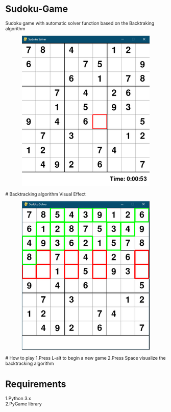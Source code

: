 # Sudoku-Game
Sudoku game with automatic solver function based on the Backtraking algorithm
<p align="center">
  <img src=https://github.com/MarcosM12/Sudoku-Game/blob/master/sudoku.PNG width="400">
</p>
# Backtracking algorithm Visual Effect
<p align="center">
  <img src="https://github.com/MarcosM12/Sudoku-Game/blob/master/Solver.PNG" width="400">
</p>
# How to play
1.Press L-alt to begin a new game  
2.Press Space visualize the backtracking algorithm

# Requirements
1.Python 3.x  
2.PyGame library
